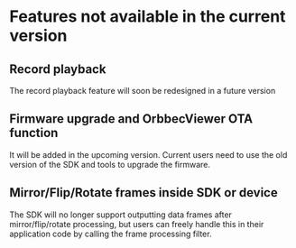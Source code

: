 # Features not available in the current version

## Record playback

The record playback feature will soon be redesigned in a future version

## Firmware upgrade and OrbbecViewer OTA function

It will be added in the upcoming version. Current users need to use the old version of the SDK and tools to upgrade the firmware.

## Mirror/Flip/Rotate frames inside SDK or device
The SDK will no longer support outputting data frames after mirror/flip/rotate processing, but users can freely handle this in their application code by calling the frame processing filter.
